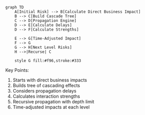 ```mermaid
graph TD
    A[Initial Risk] --> B[Calculate Direct Business Impact]
    B --> C[Build Cascade Tree]
    C --> D[Propagation Engine]
    D --> E[Calculate Delays]
    D --> F[Calculate Strengths]
    
    E --> G[Time-Adjusted Impact]
    F --> G
    G --> H[Next Level Risks]
    H -->|Recurse| C
    
    style G fill:#f96,stroke:#333
```

Key Points:
1. Starts with direct business impacts
2. Builds tree of cascading effects
3. Considers propagation delays
4. Calculates interaction strengths
5. Recursive propagation with depth limit
6. Time-adjusted impacts at each level